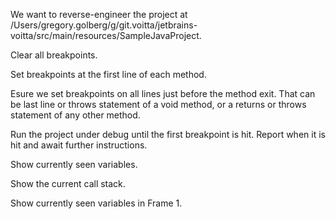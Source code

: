 We want to reverse-engineer the project at /Users/gregory.golberg/g/git.voitta/jetbrains-voitta/src/main/resources/SampleJavaProject.

Clear all breakpoints.

Set breakpoints at the first line of each method.

Esure we set breakpoints on all lines just before the method exit. That can be last line or throws statement of a void method, or a returns or throws statement of any other method.

Run the project under debug until the first breakpoint is hit. Report when it is hit and await further instructions.

Show currently seen variables.

Show the current call stack.

Show currently seen variables in Frame 1. 